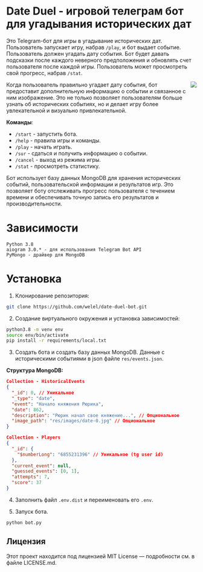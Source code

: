# Date Duel - игровой телеграм бот для угадывания исторических дат 

Это Telegram-бот для игры в угадывание исторических дат. Пользователь запускает игру, набрав `/play`, и бот выдает событие. Пользователь должен угадать дату события. Бот будет давать подсказки после каждого неверного предположения и обновлять счет пользователя после каждой игры. Пользователь может просмотреть свой прогресс, набрав `/stat`.

 <img src="https://s3.gifyu.com/images/ezgif.com-gif-maker1f6d5675cbaff03bf.gif" align="right" />

Когда пользователь правильно угадает дату события, бот предоставит дополнительную информацию о событии и связанное с ним изображение. Это не только позволяет пользователям больше узнать об исторических событиях, но и делает игру более увлекательной и визуально привлекательной.

**Команды**:

 - `/start` - запустить бота.
 - `/help` - правила игры и команды.
 - `/play` - начать играть.
 - `/sur` - сдаться и получить информацию о событии.
 - `/cancel` - выход из режима игры.
 - `/stat` - просмотреть статистику.

Бот использует базу данных MongoDB для хранения исторических событий, пользовательской информации и результатов игр. Это позволяет боту отслеживать прогресс пользователя с течением времени и обеспечивать точную запись его результатов и производительности.

# Зависимости 

    Python 3.8
    aiogram 3.0.* - для использования Telegram Bot API
    PyMongo - драйвер для MongoDB

# Установка

1. Клонирование репозитория:

```bash
git clone https://github.com/welel/date-duel-bot.git
```

2. Создание виртуального окружения и установка зависимостей:

```bash
python3.8 -m venv env
source env/bin/activate
pip install -r requirements/local.txt
```

3. Создать бота и создать базу данных MongoDB. Данные с историческими событиями в json файле `res/events.json`.

**Структура MongoDB:**

```json
Collection - HistoricalEvents
{
  "_id": 0, // Уникальное
  "_type": "date",
  "event": "Начало княжения Рюрика",
  "date": 862,
  "description": "Рюрик начал свое княжение...", // Опциональное
  "image_path": "res/images/date-0.jpg" // Опциональное
}

Collection - Players
{
  "_id": {
    "$numberLong": "6855231396" // Уникальное (tg user id)
  },
  "current_event": null,
  "guessed_events": [0, 1],
  "attempts": 7,
  "score": 37
}
```

4. Заполнить файл `.env.dist` и переименовать его `.env`.

5. Запуск бота.

```bash
python bot.py
```

## Лицензия

Этот проект находится под лицензией MIT License — подробности см. в файле LICENSE.md.